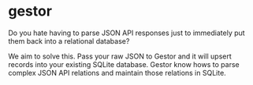# gestor

Do you hate having to parse JSON API responses just to immediately put them back into a relational database?

We aim to solve this. Pass your raw JSON to Gestor and it will upsert records into your existing SQLite database.
Gestor know hows to parse complex JSON API relations and maintain those relations in SQLite.
